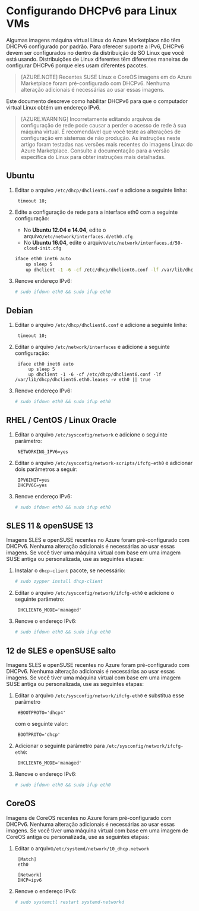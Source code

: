 <properties
    pageTitle="Configurando DHCPv6 para Linux VMs | Microsoft Azure"
    description="Como configurar DHCPv6 para VMs Linux."
    services="load-balancer"
    documentationCenter="na"
    authors="sdwheeler"
    manager="carmonm"
    editor=""
    keywords="IPv6, balanceador de carga azure, pilha dupla, ip público, ipv6 nativo, mobile, iot"
/>
<tags
    ms.service="load-balancer"
    ms.devlang="na"
    ms.topic="article"
    ms.tgt_pltfrm="na"
    ms.workload="infrastructure-services"
    ms.date="09/14/2016"
    ms.author="sewhee"
/>

# <a name="configuring-dhcpv6-for-linux-vms"></a>Configurando DHCPv6 para Linux VMs

Algumas imagens máquina virtual Linux do Azure Marketplace não têm DHCPv6 configurado por padrão. Para oferecer suporte a IPv6, DHCPv6 devem ser configurados no dentro da distribuição de SO Linux que você está usando. Distribuições de Linux diferentes têm diferentes maneiras de configurar DHCPv6 porque eles usam diferentes pacotes.

>[AZURE.NOTE] Recentes SUSE Linux e CoreOS imagens em do Azure Marketplace foram pré-configurado com DHCPv6. Nenhuma alteração adicionais é necessárias ao usar essas imagens.

Este documento descreve como habilitar DHCPv6 para que o computador virtual Linux obtém um endereço IPv6.

>[AZURE.WARNING] Incorretamente editando arquivos de configuração de rede pode causar a perder o acesso de rede à sua máquina virtual. É recomendável que você teste as alterações de configuração em sistemas de não produção. As instruções neste artigo foram testadas nas versões mais recentes do imagens Linux do Azure Marketplace. Consulte a documentação para a versão específica do Linux para obter instruções mais detalhadas.

## <a name="ubuntu"></a>Ubuntu

1. Editar o arquivo `/etc/dhcp/dhclient6.conf` e adicione a seguinte linha:

        timeout 10;

2. Edite a configuração de rede para a interface eth0 com a seguinte configuração:

    * No **Ubuntu 12.04 e 14.04**, edite o arquivo`/etc/network/interfaces.d/eth0.cfg`
    * No **Ubuntu 16.04**, edite o arquivo`/etc/network/interfaces.d/50-cloud-init.cfg`

    ```bash
    iface eth0 inet6 auto
        up sleep 5
        up dhclient -1 -6 -cf /etc/dhcp/dhclient6.conf -lf /var/lib/dhcp/dhclient6.eth0.leases -v eth0 || true
    ```

3. Renove endereço IPv6:

    ```bash
    # sudo ifdown eth0 && sudo ifup eth0
    ```

## <a name="debian"></a>Debian

1. Editar o arquivo `/etc/dhcp/dhclient6.conf` e adicione a seguinte linha:

        timeout 10;

2. Editar o arquivo `/etc/network/interfaces` e adicione a seguinte configuração:

        iface eth0 inet6 auto
            up sleep 5
            up dhclient -1 -6 -cf /etc/dhcp/dhclient6.conf -lf /var/lib/dhcp/dhclient6.eth0.leases -v eth0 || true

3. Renove endereço IPv6:

    ```bash
    # sudo ifdown eth0 && sudo ifup eth0
    ```

## <a name="rhel--centos--oracle-linux"></a>RHEL / CentOS / Linux Oracle

1. Editar o arquivo `/etc/sysconfig/network` e adicione o seguinte parâmetro:

        NETWORKING_IPV6=yes

2. Editar o arquivo `/etc/sysconfig/network-scripts/ifcfg-eth0` e adicionar dois parâmetros a seguir:

        IPV6INIT=yes
        DHCPV6C=yes

3. Renove endereço IPv6:

    ```bash
    # sudo ifdown eth0 && sudo ifup eth0
    ```

## <a name="sles-11--opensuse-13"></a>SLES 11 & openSUSE 13

Imagens SLES e openSUSE recentes no Azure foram pré-configurado com DHCPv6. Nenhuma alteração adicionais é necessárias ao usar essas imagens. Se você tiver uma máquina virtual com base em uma imagem SUSE antiga ou personalizada, use as seguintes etapas:

1. Instalar o `dhcp-client` pacote, se necessário:

    ```bash
    # sudo zypper install dhcp-client
    ```

2. Editar o arquivo `/etc/sysconfig/network/ifcfg-eth0` e adicione o seguinte parâmetro:

        DHCLIENT6_MODE='managed'

3. Renove o endereço IPv6:

    ```bash
    # sudo ifdown eth0 && sudo ifup eth0
    ```

## <a name="sles-12-and-opensuse-leap"></a>12 de SLES e openSUSE salto

Imagens SLES e openSUSE recentes no Azure foram pré-configurado com DHCPv6. Nenhuma alteração adicionais é necessárias ao usar essas imagens. Se você tiver uma máquina virtual com base em uma imagem SUSE antiga ou personalizada, use as seguintes etapas:

1. Editar o arquivo `/etc/sysconfig/network/ifcfg-eth0` e substitua esse parâmetro

        #BOOTPROTO='dhcp4'

    com o seguinte valor:

        BOOTPROTO='dhcp'

2. Adicionar o seguinte parâmetro para `/etc/sysconfig/network/ifcfg-eth0`:

        DHCLIENT6_MODE='managed'

3. Renove o endereço IPv6:

    ```bash
    # sudo ifdown eth0 && sudo ifup eth0
    ```

## <a name="coreos"></a>CoreOS

Imagens de CoreOS recentes no Azure foram pré-configurado com DHCPv6. Nenhuma alteração adicionais é necessárias ao usar essas imagens. Se você tiver uma máquina virtual com base em uma imagem de CoreOS antiga ou personalizada, use as seguintes etapas:

1. Editar o arquivo`/etc/systemd/network/10_dhcp.network`

        [Match]
        eth0

        [Network]
        DHCP=ipv6

2. Renove o endereço IPv6:

    ```bash
    # sudo systemctl restart systemd-networkd
    ```
